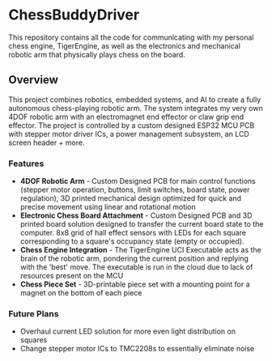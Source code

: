 # ChessBuddyDriver
This repository contains all the code for communicating with my personal chess engine, TigerEngine, as well as the electronics and mechanical robotic arm that physically plays chess on the board.

## Overview
This project combines robotics, embedded systems, and AI to create a fully autonomous chess-playing robotic arm. The system integrates my very own 4DOF robotic arm with an electromagnet end effector or claw grip end effector. The project is controlled by a custom designed ESP32 MCU PCB with stepper motor driver ICs, a power management subsystem, an LCD screen header + more.

### Features
- **4DOF Robotic Arm** - Custom Designed PCB for main control functions (stepper motor operation, buttons, limit switches, board state, power regulation), 3D printed mechanical design optimized for quick and precise movement using linear and rotational motion
- **Electronic Chess Board Attachment** - Custom Designed PCB and 3D printed board solution designed to transfer the current board state to the computer. 8x8 grid of hall effect sensors with LEDs for each square corresponding to a square's occupancy state (empty or occupied).
- **Chess Engine Integration** - The TigerEngine UCI Executable acts as the brain of the robotic arm, pondering the current position and replying with the 'best' move. The executable is run in the cloud due to lack of resources present on the MCU
- **Chess Piece Set** - 3D-printable piece set with a mounting point for a magnet on the bottom of each piece

### Future Plans
- Overhaul current LED solution for more even light distribution on squares
- Change stepper motor ICs to TMC2208s to essentially eliminate noise
